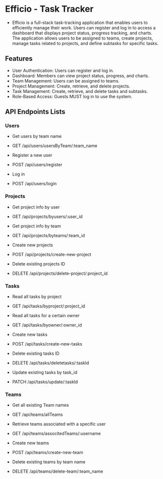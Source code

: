 # Efficio - Task Tracker

- Efficio is a full-stack task-tracking application that enables users to efficiently manage their work. Users can register and log in to access a dashboard that displays project status, progress tracking, and charts. The application allows users to be assigned to teams, create projects, manage tasks related to projects, and define subtasks for specific tasks.

## Features

- User Authentication: Users can register and log in.
- Dashboard: Members can view project status, progress, and charts.
- Team Management: Users can be assigned to teams.
- Project Management: Create, retrieve, and delete projects.
- Task Management: Create, retrieve, and delete tasks and subtasks.
- Role-Based Access: Guests MUST log in to use the system.

## API Endpoints Lists


### Users
- Get users by team name
- GET /api/users/usersByTeam/:team_name

- Register a new user
- POST /api/users/register

- Log in
- POST /api/users/login


### Projects

- Get project info by user
- GET /api/projects/byusers/:user_id

- Get project info by team
- GET /api/projects/byteams/:team_id

- Create new projects
- POST /api/projects/create-new-project

- Delete existing projects ID
- DELETE /api/projects/delete-project/:project_id


### Tasks

- Read all tasks by project
- GET /api/tasks/byproject/:project_id

- Read all tasks for a certain owner
- GET /api/tasks/byowner/:owner_id

- Create new tasks
- POST /api/tasks/create-new-tasks

- Delete existing tasks ID
- DELETE /api/tasks/deletetasks/:taskId

- Update existing tasks by task_id
- PATCH /api/tasks/update/:taskId


### Teams

- Get all existing Team names
- GET /api/teams/allTeams

- Retrieve teams associated with a specific user
- GET /api/teams/associtedTeams/:username

- Create new teams
- POST /api/teams/create-new-team

- Delete existing teams by team name
- DELETE /api/teams/delete-team/:team_name
